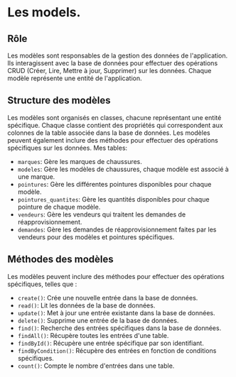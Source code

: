 # Les models.

## Rôle
Les modèles sont responsables de la gestion des données de l'application. Ils interagissent avec la base de données pour effectuer des opérations CRUD (Créer, Lire, Mettre à jour, Supprimer) sur les données. Chaque modèle représente une entité de l'application.

## Structure des modèles
Les modèles sont organisés en classes, chacune représentant une entité spécifique. Chaque classe contient des propriétés qui correspondent aux colonnes de la table associée dans la base de données. Les modèles peuvent également inclure des méthodes pour effectuer des opérations spécifiques sur les données.
Mes tables:
- `marques`: Gère les marques de chaussures.
- `modeles`: Gère les modèles de chaussures, chaque modèle est associé à une marque.
- `pointures`: Gère les différentes pointures disponibles pour chaque modèle.
- `pointures_quantites`: Gère les quantités disponibles pour chaque pointure de chaque modèle.
- `vendeurs`: Gère les vendeurs qui traitent les demandes de réapprovisionnement.
- `demandes`: Gère les demandes de réapprovisionnement faites par les vendeurs pour des modèles et pointures spécifiques.

## Méthodes des modèles

Les modèles peuvent inclure des méthodes pour effectuer des opérations spécifiques, telles que :
- `create()`: Crée une nouvelle entrée dans la base de données.
- `read()`: Lit les données de la base de données.
- `update()`: Met à jour une entrée existante dans la base de données.
- `delete()`: Supprime une entrée de la base de données.
- `find()`: Recherche des entrées spécifiques dans la base de données.
- `findAll()`: Récupère toutes les entrées d'une table.
- `findById()`: Récupère une entrée spécifique par son identifiant.
- `findByCondition()`: Récupère des entrées en fonction de conditions spécifiques.
- `count()`: Compte le nombre d'entrées dans une table.